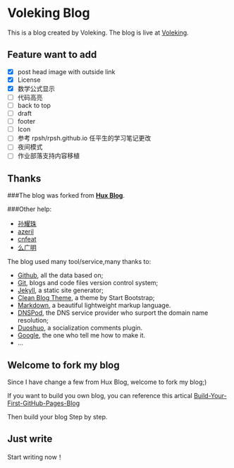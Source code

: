 # Voleking Blog

This is a blog created by Voleking. The blog is live at [Voleking](https://voleking.github.io/).

## Feature want to add

- [x] post head image with outside link
- [x] License
- [x] 数学公式显示
- [ ] 代码高亮
- [ ] back to top
- [ ] draft
- [ ] footer
- [ ] Icon
- [ ] 参考 rpsh/rpsh.github.io 任平生的学习笔记更改
- [ ] 夜间模式
- [ ] 作业部落支持内容移植

## Thanks 

###The blog was forked from **[Hux Blog](http://huangxuan.me)**.  

###Other help:

+ [孙耀珠](http://blog.yzyzsun.me)
+ [azeril](http://azeril.me)
+ [cnfeat](http://cnfeat.com)
+ [么广明](http://yaoguangming.com)

The blog used many tool/service,many thanks to:

* [Github](https://github.com/), all the data based on;
* [Git](https://git-scm.com/), blogs and code files version control system;
* [Jekyll](http://jekyllrb.com/), a static site generator;
* [Clean Blog Theme](https://github.com/IronSummitMedia/startbootstrap-clean-blog-jekyll), a theme by Start Bootstrap;
* [Markdown](https://daringfireball.net/projects/markdown/), a beautiful lightweight markup language.
* [DNSPod](https://www.dnspod.cn/), the DNS service provider who surport the domain name resolution;
* [Duoshuo](http://duoshuo.com/), a socialization comments plugin.
* [Google](http://google.com), the one who tell me how to make it.
* …

## Welcome to fork my blog

Since I have change a few from Hux Blog, welcome to fork my blog;)

If you want to build you own blog, you can reference this artical
[Build-Your-First-GitHub-Pages-Blog](http://azeril.me/blog/Build-Your-First-GitHub-Pages-Blog.html)

Then build your blog Step by step.

## Just write

Start writing now！
